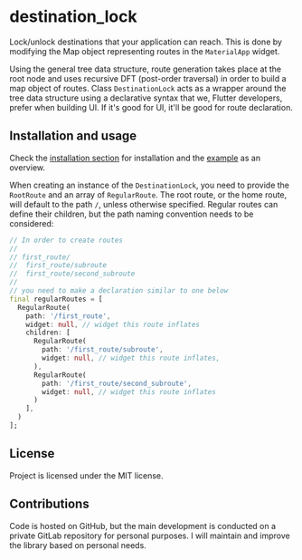 # destination_lock

Lock/unlock destinations that your application can reach. This is done by modifying the Map object representing routes in the `MaterialApp` widget.

Using the general tree data structure, route generation takes place at the root node and uses recursive DFT (post-order traversal) in order to build a map object of routes. Class `DestinationLock` acts as a wrapper around the tree data structure using a declarative syntax that we, Flutter developers, prefer when building UI. If it's good for UI, it'll be good for route declaration.

## Installation and usage

Check the [installation section](https://pub.dev/packages/destination_lock/install) for installation and the [example](https://pub.dev/packages/destination_lock/example) as an overview.

When creating an instance of the `DestinationLock`, you need to provide the `RootRoute` and an array of `RegularRoute`. The root route, or the home route, will default to the path `/`, unless otherwise specified. Regular routes can define their children, but the path naming convention needs to be considered:

```dart
// In order to create routes
//
// first_route/
//  first_route/subroute
//  first_route/second_subroute
//
// you need to make a declaration similar to one below
final regularRoutes = [
  RegularRoute(
    path: '/first_route',
    widget: null, // widget this route inflates
    children: [
      RegularRoute(
        path: '/first_route/subroute',
        widget: null, // widget this route inflates,
      ),
      RegularRoute(
        path: '/first_route/second_subroute',
        widget: null, // widget this route inflates
      )
    ],
  )
];
```

## License

Project is licensed under the MIT license.

## Contributions

Code is hosted on GitHub, but the main development is conducted on a private GitLab repository for personal purposes. I will maintain and improve the library based on personal needs.
